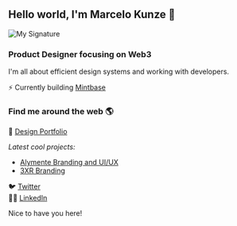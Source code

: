 ## Hello world, I'm Marcelo Kunze 👋
![My Signature](https://arweave.net/PV8kPnoP7kbbLLqDuuW1rd4eg6HQmgEAEHokffIWyX8)


### Product Designer focusing on Web3

I'm all about efficient design systems and working with developers.

⚡ Currently building [Mintbase](https://www.mintbase.xyz/)

### Find me around the web 🌎

🔗 [Design Portfolio](https://marcelokunze.com/)
    
 *Latest cool projects:*
  - [Alymente Branding and UI/UX](https://www.behance.net/gallery/107144095/Identidade-Visual-e-App-Alymente)
  - [3XR Branding](https://www.behance.net/gallery/150759005/3XR-Visual-Identity)

🐦 [Twitter](https://twitter.com/marcelokunze)  
👨‍💼 [LinkedIn](https://www.linkedin.com/in/marcelo-kunze-6538a3139/)

Nice to have you here!
